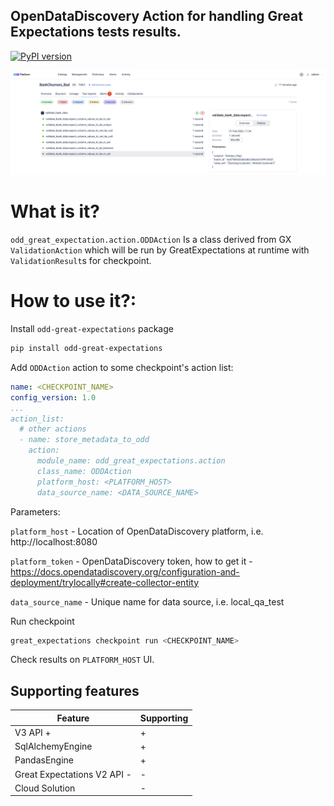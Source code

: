 ## OpenDataDiscovery Action for handling Great Expectations tests results.

[![PyPI version](https://badge.fury.io/py/odd-great-expectations.svg)](https://badge.fury.io/py/odd-great-expectations)

![image](assets/screenshot.png)

# What is it?
`odd_great_expectation.action.ODDAction`
Is a class derived from GX `ValidationAction` which will be run by GreatExpectations at runtime with `ValidationResult`s for checkpoint.


# How to use it?:
Install `odd-great-expectations` package
```bash
pip install odd-great-expectations
```
Add `ODDAction` action to some checkpoint's action list:
```yaml
name: <CHECKPOINT_NAME>
config_version: 1.0
...
action_list:
  # other actions
  - name: store_metadata_to_odd
    action:
      module_name: odd_great_expectations.action
      class_name: ODDAction
      platform_host: <PLATFORM_HOST>
      data_source_name: <DATA_SOURCE_NAME>
```

Parameters:

`platform_host` - Location of OpenDataDiscovery platform, i.e. http://localhost:8080

`platform_token` - OpenDataDiscovery token, how to get it - https://docs.opendatadiscovery.org/configuration-and-deployment/trylocally#create-collector-entity

`data_source_name` - Unique name for data source, i.e. local_qa_test

Run checkpoint
```bash
great_expectations checkpoint run <CHECKPOINT_NAME>
```
Check results on `PLATFORM_HOST` UI.

## Supporting features
| Feature                     | Supporting |
| --------------------------- | ---------- |
| V3 API +                    | +          |
| SqlAlchemyEngine            | +          |
| PandasEngine                | +          |
| Great Expectations V2 API - | -          |
| Cloud Solution              | -          |
